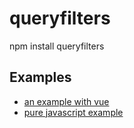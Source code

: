 # queryfilters

   npm install queryfilters

## Examples

 * [an example with vue](doc/examples/vue.md)
 * [pure javascript example](doc/examples/javascript.md)
